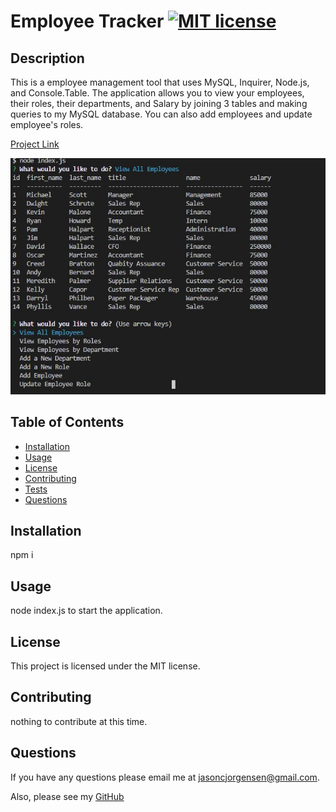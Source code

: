 
  # Employee Tracker [![MIT license](https://img.shields.io/badge/License-MIT-blue.svg)](https://lbesson.mit-license.org/)

  
  ## Description
  This is a employee management tool that uses MySQL, Inquirer, Node.js, and Console.Table. The application allows you to view your employees, their roles, their departments, and Salary by joining 3 tables and making queries to my MySQL database. You can also add employees and update employee's roles. 

  [Project Link](https://github.com/Jason-Jorgensen/Employee-Tracker)

<img src="Assets/Capture.JPG" alt="image of application">

  ## Table of Contents

  * [Installation](#installation)
  * [Usage](#usage)
  * [License](#license)
  * [Contributing](#contributing)
  * [Tests](#tests)
  * [Questions](#questions)

  ## Installation

  npm i

  ## Usage

  node index.js to start the application.

  ## License

  This project is licensed under the MIT license.

  ## Contributing
  nothing to contribute at this time.


  ## Questions
  If you have any questions please email me at jasoncjorgensen@gmail.com.

  Also, please see my [GitHub](https://github.com/Jason-Jorgensen)
